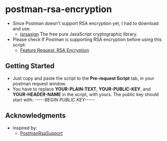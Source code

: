 # postman-rsa-encryption
* Since Postman doesn't support RSA encryption yet, I had to download and use:
   - [jsrsasign](https://kjur.github.io/jsrsasign/) The free pure JavaScript cryptographic library.
* Please check If Postman is supporting RSA encryption before using this script:
  - [Feature Request: RSA Encryption](https://github.com/postmanlabs/postman-app-support/issues/1607)

## Getting Started
* Just copy and paste the script to the **Pre-request Script** tab, in your postman request window.
* You have to replace **YOUR-PLAIN-TEXT**, **YOUR-PUBLIC-KEY**, and **YOUR-HEADER-NAME** in the script, with yours.
The public key should start with: *-----BEGIN PUBLIC KEY-----* 

## Acknowledgments

* Inspired by:
  - [PostmanRsaSupport](https://github.com/morrisond91/PostmanRsaSupport)
